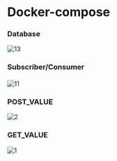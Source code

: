 # Docker-compose

### Database
![13](https://user-images.githubusercontent.com/84837777/119678056-d3dd2700-be71-11eb-8721-f66dc894a3f0.jpg)



### Subscriber/Consumer

####
![11](https://user-images.githubusercontent.com/84837777/119678424-13a40e80-be72-11eb-9aff-aaa5a950d6dd.jpg)


####

### POST_VALUE
![2](https://user-images.githubusercontent.com/84837777/119678639-451cda00-be72-11eb-942e-772dd5e5621d.png)

### GET_VALUE
![1](https://user-images.githubusercontent.com/84837777/119678549-32a2a080-be72-11eb-9212-873e16c85b53.png)
